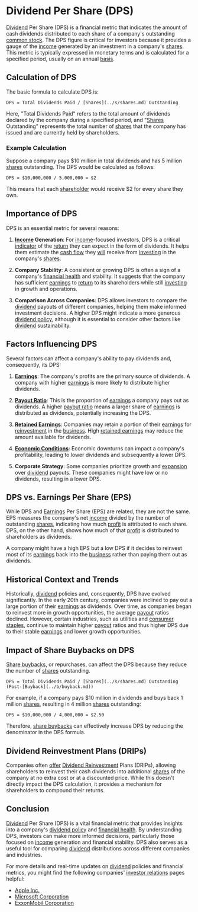 # Dividend Per Share (DPS)

[Dividend](../d/dividend.md) Per Share (DPS) is a financial metric that indicates the amount of cash dividends distributed to each share of a company's outstanding [common stock](../c/common_stock.md). The DPS figure is critical for investors because it provides a gauge of the [income](../i/income.md) generated by an investment in a company's [shares](../s/shares.md). This metric is typically expressed in monetary terms and is calculated for a specified period, usually on an annual [basis](../b/basis.md).

## Calculation of DPS

The basic formula to calculate DPS is:

```
DPS = Total Dividends Paid / [Shares](../s/shares.md) Outstanding
```

Here, "Total Dividends Paid" refers to the total amount of dividends declared by the company during a specified period, and "[Shares](../s/shares.md) Outstanding" represents the total number of [shares](../s/shares.md) that the company has issued and are currently held by shareholders.

### Example Calculation

Suppose a company pays $10 million in total dividends and has 5 million [shares](../s/shares.md) outstanding. The DPS would be calculated as follows:

```
DPS = $10,000,000 / 5,000,000 = $2
```

This means that each [shareholder](../s/shareholder.md) would receive $2 for every share they own.

## Importance of DPS

DPS is an essential metric for several reasons:

1. **[Income](../i/income.md) Generation**: For [income](../i/income.md)-focused investors, DPS is a critical [indicator](../i/indicator.md) of the [return](../r/return.md) they can expect in the form of dividends. It helps them estimate the [cash flow](../c/cash_flow.md) they [will](../w/will.md) receive from [investing](../i/investing.md) in the company's [shares](../s/shares.md).
  
2. **Company Stability**: A consistent or growing DPS is often a sign of a company's [financial health](../f/financial_health.md) and stability. It suggests that the company has sufficient [earnings](../e/earnings.md) to [return](../r/return.md) to its shareholders while still [investing](../i/investing.md) in growth and operations.
  
3. **Comparison Across Companies**: DPS allows investors to compare the [dividend](../d/dividend.md) payouts of different companies, helping them make informed investment decisions. A higher DPS might indicate a more generous [dividend policy](../d/dividend_policy.md), although it is essential to consider other factors like [dividend](../d/dividend.md) sustainability.

## Factors Influencing DPS

Several factors can affect a company's ability to pay dividends and, consequently, its DPS:

1. **[Earnings](../e/earnings.md)**: The company's profits are the primary source of dividends. A company with higher [earnings](../e/earnings.md) is more likely to distribute higher dividends.
  
2. **[Payout Ratio](../p/payout_ratio.md)**: This is the proportion of [earnings](../e/earnings.md) a company pays out as dividends. A higher [payout ratio](../p/payout_ratio.md) means a larger share of [earnings](../e/earnings.md) is distributed as dividends, potentially increasing the DPS.
  
3. **[Retained Earnings](../r/retained_earnings.md)**: Companies may retain a portion of their [earnings](../e/earnings.md) for [reinvestment](../r/reinvestment.md) in the [business](../b/business.md). High [retained earnings](../r/retained_earnings.md) may reduce the amount available for dividends.
  
4. **[Economic Conditions](../e/economic_conditions.md)**: Economic downturns can impact a company's profitability, leading to lower dividends and subsequently a lower DPS.
  
5. **Corporate Strategy**: Some companies prioritize growth and [expansion](../e/expansion.md) over [dividend](../d/dividend.md) payouts. These companies might have low or no dividends, resulting in a lower DPS.

## DPS vs. Earnings Per Share (EPS)

While DPS and [Earnings](../e/earnings.md) Per Share (EPS) are related, they are not the same. EPS measures the company's net [income](../i/income.md) divided by the number of outstanding [shares](../s/shares.md), indicating how much [profit](../p/profit.md) is attributed to each share. DPS, on the other hand, shows how much of that [profit](../p/profit.md) is distributed to shareholders as dividends.

A company might have a high EPS but a low DPS if it decides to reinvest most of its [earnings](../e/earnings.md) back into the [business](../b/business.md) rather than paying them out as dividends.

## Historical Context and Trends

Historically, [dividend](../d/dividend.md) policies and, consequently, DPS have evolved significantly. In the early 20th century, companies were inclined to pay out a large portion of their [earnings](../e/earnings.md) as dividends. Over time, as companies began to reinvest more in growth opportunities, the average [payout](../p/payout.md) ratios declined. However, certain industries, such as utilities and [consumer staples](../c/consumer_staples.md), continue to maintain higher [payout](../p/payout.md) ratios and thus higher DPS due to their stable [earnings](../e/earnings.md) and lower growth opportunities.

## Impact of Share Buybacks on DPS

[Share buybacks](../s/share_buybacks.md), or repurchases, can affect the DPS because they reduce the number of [shares](../s/shares.md) outstanding. 

```
DPS = Total Dividends Paid / [Shares](../s/shares.md) Outstanding (Post-[Buyback](../b/buyback.md))
```

For example, if a company pays $10 million in dividends and buys back 1 million [shares](../s/shares.md), resulting in 4 million [shares](../s/shares.md) outstanding:

```
DPS = $10,000,000 / 4,000,000 = $2.50
```

Therefore, [share buybacks](../s/share_buybacks.md) can effectively increase DPS by reducing the denominator in the DPS formula.

## Dividend Reinvestment Plans (DRIPs)

Companies often [offer](../o/offer.md) [Dividend Reinvestment](../d/dividend_reinvestment.md) Plans (DRIPs), allowing shareholders to reinvest their cash dividends into additional [shares](../s/shares.md) of the company at no extra cost or at a discounted price. While this doesn't directly impact the DPS calculation, it provides a mechanism for shareholders to compound their returns.

## Conclusion

[Dividend](../d/dividend.md) Per Share (DPS) is a vital financial metric that provides insights into a company's [dividend policy](../d/dividend_policy.md) and [financial health](../f/financial_health.md). By understanding DPS, investors can make more informed decisions, particularly those focused on [income](../i/income.md) generation and financial stability. DPS also serves as a useful tool for comparing [dividend](../d/dividend.md) distributions across different companies and industries.

For more details and real-time updates on [dividend](../d/dividend.md) policies and financial metrics, you might find the following companies' [investor relations](../i/investor_relations.md) pages helpful:
- [Apple Inc.](https://investor.apple.com/)
- [Microsoft Corporation](https://www.microsoft.com/en-us/investor)
- [ExxonMobil Corporation](https://corporate.exxonmobil.com/Investors)